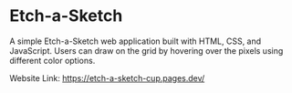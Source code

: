 # Etch-a-Sketch

A simple Etch-a-Sketch web application built with HTML, CSS, and JavaScript. 
Users can draw on the grid by hovering over the pixels using different color options.

Website Link: https://etch-a-sketch-cup.pages.dev/
